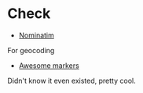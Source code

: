 # Check

- [Nominatim](https://wiki.openstreetmap.org/wiki/Nominatim)

For geocoding

- [Awesome markers](https://github.com/lennardv2/Leaflet.awesome-markers)

Didn't know it even existed, pretty cool.
